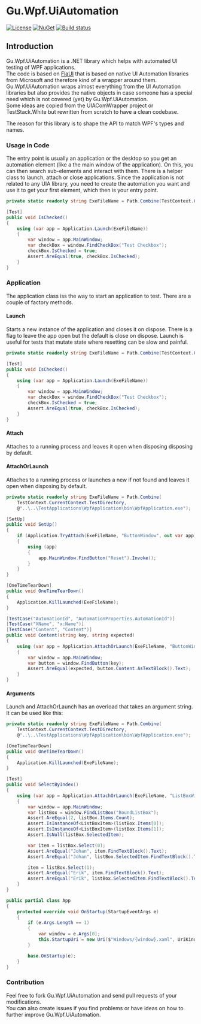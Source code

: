 # Gu.Wpf.UiAutomation

[![License](https://img.shields.io/badge/license-MIT-blue.svg)](LICENSE.md)
[![NuGet](https://img.shields.io/nuget/v/Gu.Wpf.UiAutomation.svg)](https://www.nuget.org/packages/Gu.Wpf.UiAutomation/)
[![Build status](https://ci.appveyor.com/api/projects/status/wpxtooew9wicyuqa/branch/master?svg=true)](https://ci.appveyor.com/project/JohanLarsson/gu-wpf-uiautomation/branch/master)


## Introduction
Gu.Wpf.UiAutomation is a .NET library which helps with automated UI testing of WPF applications.<br />
The code is based on [FlaUI](https://github.com/Roemer/FlaUI) that is based on native UI Automation libraries from Microsoft and therefore kind of a wrapper around them.<br />
Gu.Wpf.UiAutomation wraps almost everything from the UI Automation libraries but also provides the native objects in case someone has a special need which is not covered (yet) by Gu.Wpf.UiAutomation.<br />
Some ideas are copied from the UIAComWrapper project or TestStack.White but rewritten from scratch to have a clean codebase.

The reason for this library is to shape the API to match WPF's types and names.

### Usage in Code
The entry point is usually an application or the desktop so you get an automation element (like a the main window of the application).
On this, you can then search sub-elements and interact with them.
There is a helper class to launch, attach or close applications.
Since the application is not related to any UIA library, you need to create the automation you want and use it to get your first element, which then is your entry point.

```csharp
private static readonly string ExeFileName = Path.Combine(TestContext.CurrentContext.TestDirectory, @"..\..\TestApplications\WpfApplication\bin\WpfApplication.exe");

[Test]
public void IsChecked()
{
    using (var app = Application.Launch(ExeFileName))
    {
        var window = app.MainWindow;
        var checkBox = window.FindCheckBox("Test Checkbox");
        checkBox.IsChecked = true;
        Assert.AreEqual(true, checkBox.IsChecked);
    }
}
```

### Application
The application class iss the way to start an application to test. There are a couple of factory methods.

#### Launch
Starts a new instance of the application and closes it on dispose. There is a flag to leave the app open but the default is close on dispose.
Launch is useful for tests that mutate state where resetting can be slow and painful.

```csharp
private static readonly string ExeFileName = Path.Combine(TestContext.CurrentContext.TestDirectory, @"..\..\TestApplications\WpfApplication\bin\WpfApplication.exe");

[Test]
public void IsChecked()
{
    using (var app = Application.Launch(ExeFileName))
    {
        var window = app.MainWindow;
        var checkBox = window.FindCheckBox("Test Checkbox");
        checkBox.IsChecked = true;
        Assert.AreEqual(true, checkBox.IsChecked);
    }
}
```

#### Attach
Attaches to a running process and leaves it open when disposing disposing by default.

#### AttachOrLaunch
Attaches to a running process or launches a new if not found and leaves it open when disposing by default.

```cs
private static readonly string ExeFileName = Path.Combine(
    TestContext.CurrentContext.TestDirectory,
    @"..\..\TestApplications\WpfApplication\bin\WpfApplication.exe");

[SetUp]
public void SetUp()
{
    if (Application.TryAttach(ExeFileName, "ButtonWindow", out var app))
    {
        using (app)
        {
            app.MainWindow.FindButton("Reset").Invoke();
        }
    }
}

[OneTimeTearDown]
public void OneTimeTearDown()
{
    Application.KillLaunched(ExeFileName);
}

[TestCase("AutomationId", "AutomationProperties.AutomationId")]
[TestCase("XName", "x:Name")]
[TestCase("Content", "Content")]
public void Content(string key, string expected)
{
    using (var app = Application.AttachOrLaunch(ExeFileName, "ButtonWindow"))
    {
        var window = app.MainWindow;
        var button = window.FindButton(key);
        Assert.AreEqual(expected, button.Content.AsTextBlock().Text);
    }
}
```

#### Arguments
Launch and AttachOrLaunch has an overload that takes an argument string. It can be used like this:

```cs
private static readonly string ExeFileName = Path.Combine(
    TestContext.CurrentContext.TestDirectory,
    @"..\..\TestApplications\WpfApplication\bin\WpfApplication.exe");

[OneTimeTearDown]
public void OneTimeTearDown()
{
    Application.KillLaunched(ExeFileName);
}

[Test]
public void SelectByIndex()
{
    using (var app = Application.AttachOrLaunch(ExeFileName, "ListBoxWindow"))
    {
        var window = app.MainWindow;
        var listBox = window.FindListBox("BoundListBox");
        Assert.AreEqual(2, listBox.Items.Count);
        Assert.IsInstanceOf<ListBoxItem>(listBox.Items[0]);
        Assert.IsInstanceOf<ListBoxItem>(listBox.Items[1]);
        Assert.IsNull(listBox.SelectedItem);

        var item = listBox.Select(0);
        Assert.AreEqual("Johan", item.FindTextBlock().Text);
        Assert.AreEqual("Johan", listBox.SelectedItem.FindTextBlock().Text);

        item = listBox.Select(1);
        Assert.AreEqual("Erik", item.FindTextBlock().Text);
        Assert.AreEqual("Erik", listBox.SelectedItem.FindTextBlock().Text);
    }
}
```

```cs
public partial class App
{
    protected override void OnStartup(StartupEventArgs e)
    {
        if (e.Args.Length == 1)
        {
            var window = e.Args[0];
            this.StartupUri = new Uri($"Windows/{window}.xaml", UriKind.Relative);
        }

        base.OnStartup(e);
    }
}
```


### Contribution
Feel free to fork Gu.Wpf.UiAutomation and send pull requests of your modifications.<br />
You can also create issues if you find problems or have ideas on how to further improve Gu.Wpf.UiAutomation.
